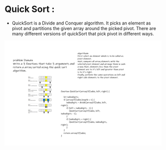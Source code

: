 # Quick Sort :

- QuickSort is a Divide and Conquer algorithm. It picks an element as pivot and partitions the given array around the picked pivot. There are many different versions of quickSort that pick pivot in different ways.

![img](sort...png)
